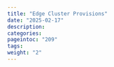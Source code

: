 ```yaml
---
title: "Edge Cluster Provisions"
date: "2025-02-17"
description:
categories:
pageintoc: "209"
tags:
weight: "2"
---
```


<!--# Edge Cluster Provisions -->


























